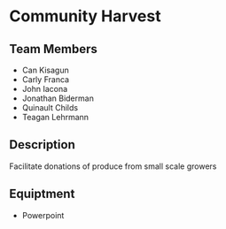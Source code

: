 Community Harvest
=================

Team Members
------------

* Can Kisagun
* Carly Franca
* John Iacona
* Jonathan Biderman
* Quinault Childs
* Teagan Lehrmann

Description
-----------

Facilitate donations of produce from small scale growers

Equiptment
----------

* Powerpoint
